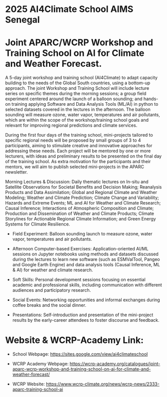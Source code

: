 # 2025 AI4Climate School AIMS Senegal

# Joint APARC/WCRP Workshop and Training School on AI for Climate and Weather Forecast.

A 5-day joint workshop and training school (AI4Climate) to adapt capacity building to the needs of the Global South countries, using a bottom-up approach.
The joint Workshop and Training School will include lecture series on specific themes during the morning sessions; a group field experiment centered around the launch of a balloon sounding; and hands-on training applying Software and Data Analysis Tools (ML/AI) in python to selected datasets covered in the lectures in the afternoon. The balloon sounding will measure ozone, water vapor, temperatures and air pollutants, which are within the scope of the workshop/training school goals and relevant for improving regional predictions and climate services. 


During the first four days of the training school, mini-projects tailored to specific regional needs will be proposed by small groups of 3 to 4 participants, aiming to stimulate creative and innovative approaches for addressing these needs. Each project will be mentored by one or more lecturers, with ideas and preliminary results to be presented on the final day of the training school. As extra motivation for the participants and their mentors, we will aim to publish selected mini-projects in the APARC newsletter.


Morning Lectures & Discussion: Daily thematic lectures on In-situ and Satellite Observations for Societal Benefits and Decision Making; Reanalysis Products and Data Assimilation; Global and Regional Climate and Weather Modeling; Weather and Climate Prediction; Climate Change and Variability; Hazards and Extreme Events; ML  and AI for Weather and Climate Research; Causal Inference; Interactions of Atmospheric Composition and Climate; Production and Dissemination of Weather and Climate Products; Climate Storylines for Actionable Regional Climate Information; and Green Energy Systems for Climate Resilience.   

- Field Experiment: Balloon sounding launch to measure ozone, water vapor, temperatures and air pollutants. 

- Afternoon Computer-based Exercises: Application-oriented AI/ML sessions on Jupyter notebooks using methods and datasets discussed during the lectures to learn new software (such as ESMValTool, Pangeo and Google Earth Engine) and data analysis tools (Causal Inference, ML & AI) for weather and climate research.

- Soft Skills: Personal development sessions focusing on essential academic and professional skills, including communication with different audiences and participatory research.

- Social Events: Networking opportunities and informal exchanges during coffee breaks and the social dinner.

- Presentations: Self-introduction and presentation of the mini-project results by the early-career attendees to foster discourse and feedback. 

# Website & WCRP-Academy  Link:

- School Webpage: https://sites.google.com/view/ai4climateschool

- WCRP Academy Webpage: https://wcrp-academy.org/catalogues/joint-aparc-wcrp-workshop-and-training-school-on-ai-for-climate-and-weather-forecast/

- WCRP Website: https://www.wcrp-climate.org/news/wcrp-news/2333-aparc-training-school-ai

